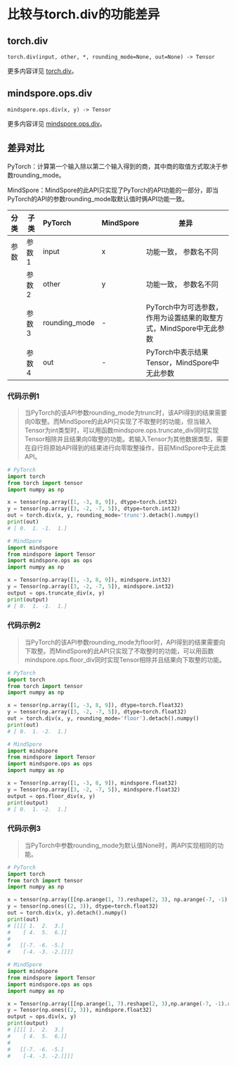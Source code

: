 # 比较与torch.div的功能差异

## torch.div

```text
torch.div(input, other, *, rounding_mode=None, out=None) -> Tensor
```

更多内容详见 [torch.div](https://pytorch.org/docs/1.8.1/generated/torch.div.html)。

## mindspore.ops.div

```text
mindspore.ops.div(x, y) -> Tensor
```

更多内容详见 [mindspore.ops.div](https://mindspore.cn/docs/zh-CN/master/api_python/ops/mindspore.ops.div.html)。

## 差异对比

PyTorch：计算第一个输入除以第二个输入得到的商，其中商的取值方式取决于参数rounding_mode。

MindSpore：MindSpore的此API只实现了PyTorch的API功能的一部分，即当PyTorch的API的参数rounding_mode取默认值时俩API功能一致。

| 分类 | 子类  | PyTorch       | MindSpore | 差异                                         |
|:----|-----|:--------------|-----------|--------------------------------------------|
| 参数| 参数1 | input         | x         | 功能一致， 参数名不同                                |
| | 参数2 | other         | y         | 功能一致， 参数名不同                                |
| | 参数3 | rounding_mode | -         | PyTorch中为可选参数，作用为设置结果的取整方式，MindSpore中无此参数|
| | 参数4 | out           | -         | PyTorch中表示结果Tensor，MindSpore中无此参数         |

### 代码示例1

> 当PyTorch的该API参数rounding_mode为trunc时，该API得到的结果需要向0取整。而MindSpore的此API只实现了不取整时的功能，但当输入Tensor为int类型时，可以用函数mindspore.ops.truncate_div同时实现Tensor相除并且结果向0取整的功能。若输入Tensor为其他数据类型，需要在自行将原始API得到的结果进行向零取整操作，目前MindSpore中无此类API。

```python
# PyTorch
import torch
from torch import tensor
import numpy as np

x = tensor(np.array([1, -3, 8, 9]), dtype=torch.int32)
y = tensor(np.array([3, -2, -7, 5]), dtype=torch.int32)
out = torch.div(x, y, rounding_mode='trunc').detach().numpy()
print(out)
# [ 0.  1. -1.  1.]

# MindSpore
import mindspore
from mindspore import Tensor
import mindspore.ops as ops
import numpy as np

x = Tensor(np.array([1, -3, 8, 9]), mindspore.int32)
y = Tensor(np.array([3, -2, -7, 5]), mindspore.int32)
output = ops.truncate_div(x, y)
print(output)
# [ 0.  1. -1.  1.]
```

### 代码示例2

> 当PyTorch的该API参数rounding_mode为floor时，API得到的结果需要向下取整。而MindSpore的此API只实现了不取整时的功能，可以用函数mindspore.ops.floor_div同时实现Tensor相除并且结果向下取整的功能。

```python
# PyTorch
import torch
from torch import tensor
import numpy as np

x = tensor(np.array([1, -3, 8, 9]), dtype=torch.float32)
y = tensor(np.array([3, -2, -7, 5]), dtype=torch.float32)
out = torch.div(x, y, rounding_mode='floor').detach().numpy()
print(out)
# [ 0.  1. -2.  1.]

# MindSpore
import mindspore
from mindspore import Tensor
import mindspore.ops as ops
import numpy as np

x = Tensor(np.array([1, -3, 8, 9]), mindspore.float32)
y = Tensor(np.array([3, -2, -7, 5]), mindspore.float32)
output = ops.floor_div(x, y)
print(output)
# [ 0.  1. -2.  1.]
```

### 代码示例3

> 当PyTorch中参数rounding_mode为默认值None时，两API实现相同的功能。

```python
# PyTorch
import torch
from torch import tensor
import numpy as np

x = tensor(np.array([[np.arange(1, 7).reshape(2, 3), np.arange(-7, -1).reshape(2, 3)]]), dtype=torch.float32)
y = tensor(np.ones((2, 3)), dtype=torch.float32)
out = torch.div(x, y).detach().numpy()
print(out)
# [[[[ 1.  2.  3.]
#    [ 4.  5.  6.]]
#
#   [[-7. -6. -5.]
#    [-4. -3. -2.]]]]

# MindSpore
import mindspore
from mindspore import Tensor
import mindspore.ops as ops
import numpy as np

x = Tensor(np.array([[np.arange(1, 7).reshape(2, 3),np.arange(-7, -1).reshape(2, 3)]]), mindspore.float32)
y = Tensor(np.ones((2, 3)), mindspore.float32)
output = ops.div(x, y)
print(output)
# [[[[ 1.  2.  3.]
#    [ 4.  5.  6.]]
#
#   [[-7. -6. -5.]
#    [-4. -3. -2.]]]]
```
